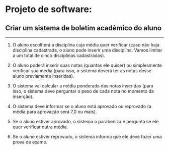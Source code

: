 # Projeto de software:

## Criar um sistema de boletim acadêmico do aluno

---

1. O aluno escolherá a disciplina cuja média quer verificar (caso não haja disciplina cadastrada, o aluno pode inserir uma disciplina. Vamos limitar a um total de cinco disciplinas cadastradas).

2. O aluno poderá inserir suas notas (quantas ele quiser) ou simplesmente verificar sua média (para isso, o sistema deverá ter as notas desse aluno previamente inseridas).

3. O sistema vai calcular a média ponderada das notas inseridas (para isso, o sistema deve perguntar o peso de cada nota no momento da inserção).

4. O sistema deve informar se o aluno está aprovado ou reprovado (a média para aprovação será 7,0 ou mais).

5. Se o aluno estiver aprovado, o sistema o parabeniza e pergunta se ele quer verificar outra média.

6. Se o aluno estiver reprovado, o sistema informa que ele deve fazer uma prova de exame.
